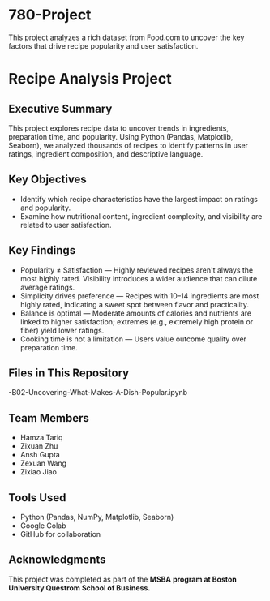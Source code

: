 # 780-Project
This project analyzes a rich dataset from Food.com to uncover the key factors that drive recipe popularity and user satisfaction.
# Recipe Analysis Project

## Executive Summary
This project explores recipe data to uncover trends in ingredients, preparation time, and popularity. Using Python (Pandas, Matplotlib, Seaborn), we analyzed thousands of recipes to identify patterns in user ratings, ingredient composition, and descriptive language.

## Key Objectives
- Identify which recipe characteristics have the largest impact on ratings and popularity.
- Examine how nutritional content, ingredient complexity, and visibility are related to user satisfaction.

## Key Findings
- Popularity ≠ Satisfaction — Highly reviewed recipes aren't always the most highly rated. Visibility introduces a wider audience that can dilute average ratings.
- Simplicity drives preference — Recipes with 10–14 ingredients are most highly rated, indicating a sweet spot between flavor and practicality.
- Balance is optimal — Moderate amounts of calories and nutrients are linked to higher satisfaction; extremes (e.g., extremely high protein or fiber) yield lower ratings.
- Cooking time is not a limitation — Users value outcome quality over preparation time.
  
## Files in This Repository
-B02-Uncovering-What-Makes-A-Dish-Popular.ipynb

## Team Members
- Hamza Tariq  
- Zixuan Zhu  
- Ansh Gupta 
- Zexuan Wang
- Zixiao Jiao

## Tools Used
- Python (Pandas, NumPy, Matplotlib, Seaborn)
- Google Colab
- GitHub for collaboration

## Acknowledgments
This project was completed as part of the **MSBA program at Boston University Questrom School of Business.**
